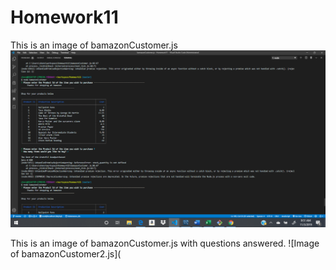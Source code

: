 # Homework11


This is an image of bamazonCustomer.js 
![Image of bamazonCustomer.js](https://github.com/Hennessy666/Homework11/blob/master/bamazonCustomer.png)

This is an image of bamazonCustomer.js with questions answered.
![Image of bamazonCustomer2.js](
